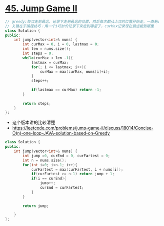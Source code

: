 # [45. Jump Game II](https://leetcode.com/problems/jump-game-ii/#/solutions)

```C++
// greedy:每次走到最远，记录下走到最远的位置，然后每次都从上次的位置开始走，一直到记录的位置，更新curMax
// 关键在于编程技巧：用一个i巧妙的记录下来走到哪里了，curMax记录现在最远能到哪里
class Solution {
public:
    int jump(vector<int>& nums) {
        int curMax = 0, i = 0, lastmax = 0;
        int len = nums.size();
        int steps = 0;
        while(curMax < len -1){
            lastmax = curMax;
            for(; i <= lastmax; i++){
                curMax = max(curMax, nums[i]+i);
            }
            steps++;
            
            if(lastmax == curMax) return -1;
        }
        
        return steps;
    }
};
```

* 这个版本讲的比较清楚
* https://leetcode.com/problems/jump-game-ii/discuss/18014/Concise-O(n)-one-loop-JAVA-solution-based-on-Greedy

```c++
class Solution {
public:
    int jump(vector<int>& nums) {
        int jump =0, curEnd = 0, curFartest = 0;
        int n = nums.size();
        for(int i=0; i<n-1; i++){
            curFartest = max(curFartest, i + nums[i]);
            if(curFartest >= n-1) return jump + 1;
            if(i == curEnd){
                jump++;
                curEnd = curFartest;
            }
        }
        
        return jump;

    }
};

```
